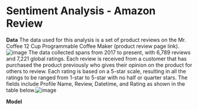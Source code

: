 # Sentiment Analysis - Amazon Review

**Data**
The data used for this analysis is a set of product reviews on the Mr. Coffee 12 Cup Programmable Coffee Maker (product review page link). ![image](https://user-images.githubusercontent.com/43327902/147957742-be21c0b4-7801-4ae6-a586-e9096486986b.png)
The data collected spans from 2017 to present, with 6,789 reviews and 7,221 global ratings. Each review is received from a customer that has purchased the product previously who gives their opinion on the product for others to review. Each rating is based on a 5-star scale, resulting in all the ratings to be ranged from 1-star to 5-star with no half or quarter stars. The fields include Profile Name, Review, Datetime, and Rating as shown in the table below.![image](https://user-images.githubusercontent.com/43327902/147957991-60ddac0c-6948-4a5f-ba64-2ffff885907f.png)



**Model**
